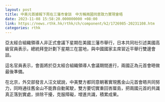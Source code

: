 ```yaml
---
layout: post
title: 中美元首據報下周在三藩市會談　中方稱兩國同意致力實現會晤
date: 2023-11-08 15:58:20.000000000 +08:00
link: https://news.rthk.hk/rthk/ch/component/k2/1726985-20231108.htm
categories: rthk
---
```


亞太經合組織領導人非正式會議下星期在美國三藩市舉行，日本共同社引述美國高級官員表示，總統拜登計劃下星期三在當地，與中國國家主席習近平舉行雙邊會談。

這名官員表示，會面將於亞太經合組織領導人會議期間進行，兩國正為元首會晤做最後準備。

在北京，外交部發言人汪文斌說，中美雙方都同意朝著實現舊金山元首會晤共同努力，同時通往舊金山不能靠自動駕駛，雙方要切實重回峇厘島，把兩國元首的共識真正落到實處，排除干擾，克服障礙，增進共識，積累成果。
